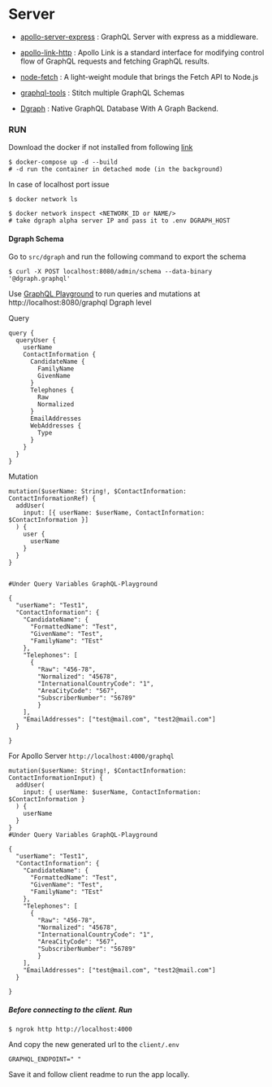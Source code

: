 # Server

- [apollo-server-express](https://www.apollographql.com/docs/apollo-server/integrations/middleware/) : GraphQL Server with express as a middleware.

- [apollo-link-http](https://www.apollographql.com/docs/link/#usage) : Apollo Link is a standard interface for modifying control flow of GraphQL requests and fetching GraphQL results.

- [node-fetch](https://github.com/node-fetch/node-fetch) : A light-weight module that brings the Fetch API to Node.js

- [graphql-tools](https://www.graphql-tools.com/docs/introduction) : Stitch multiple GraphQL Schemas

- [Dgraph](https://github.com/dgraph-io/dgraph) : Native GraphQL Database With A Graph Backend.

### RUN

Download the docker if not installed from following [link](https://www.docker.com/products/docker-desktop)

```shell
$ docker-compose up -d --build
# -d run the container in detached mode (in the background)
```

In case of localhost port issue

```shell
$ docker network ls

$ docker network inspect <NETWORK_ID or NAME/>
# take dgraph alpha server IP and pass it to .env DGRAPH_HOST
```

#### Dgraph Schema

Go to `src/dgraph` and run the following command to export the schema

```shell
$ curl -X POST localhost:8080/admin/schema --data-binary '@dgraph.graphql'
```

Use [GraphQL Playground](https://github.com/graphql/graphql-playground) to run queries and mutations at http://localhost:8080/graphql Dgraph level

Query

```
query {
  queryUser {
    userName
    ContactInformation {
      CandidateName {
        FamilyName
        GivenName
      }
      Telephones {
        Raw
        Normalized
      }
      EmailAddresses
      WebAddresses {
        Type
      }
    }
  }
}
```

Mutation

```shell
mutation($userName: String!, $ContactInformation: ContactInformationRef) {
  addUser(
    input: [{ userName: $userName, ContactInformation: $ContactInformation }]
  ) {
    user {
      userName
    }
  }
}


#Under Query Variables GraphQL-Playground

{
  "userName": "Test1",
  "ContactInformation": {
    "CandidateName": {
      "FormattedName": "Test",
      "GivenName": "Test",
      "FamilyName": "TEst"
    },
    "Telephones": [
      {
        "Raw": "456-78",
        "Normalized": "45678",
        "InternationalCountryCode": "1",
        "AreaCityCode": "567",
        "SubscriberNumber": "56789"
        }
    ],
    "EmailAddresses": ["test@mail.com", "test2@mail.com"]
  }

}
```

For Apollo Server `http://localhost:4000/graphql`

```shell
mutation($userName: String!, $ContactInformation: ContactInformationInput) {
  addUser(
    input: { userName: $userName, ContactInformation: $ContactInformation }
  ) {
    userName
  }
}
#Under Query Variables GraphQL-Playground

{
  "userName": "Test1",
  "ContactInformation": {
    "CandidateName": {
      "FormattedName": "Test",
      "GivenName": "Test",
      "FamilyName": "TEst"
    },
    "Telephones": [
      {
        "Raw": "456-78",
        "Normalized": "45678",
        "InternationalCountryCode": "1",
        "AreaCityCode": "567",
        "SubscriberNumber": "56789"
        }
    ],
    "EmailAddresses": ["test@mail.com", "test2@mail.com"]
  }

}
```

##### Before connecting to the client. Run

```shell
$ ngrok http http://localhost:4000
```

And copy the new generated url to the `client/.env`

```
GRAPHQL_ENDPOINT=" "
```

Save it and follow client readme to run the app locally.
